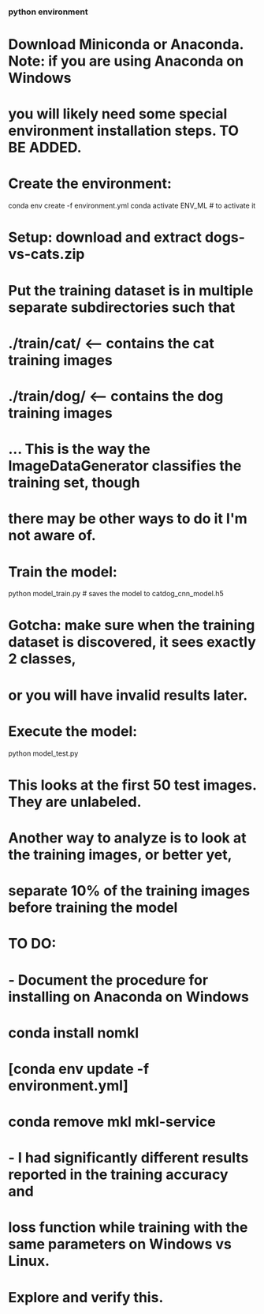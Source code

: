 ###  python environment
# Download Miniconda or Anaconda. Note: if you are using Anaconda on Windows
#   you will likely need some special environment installation steps. TO BE ADDED.

# Create the environment:
conda env create -f environment.yml
conda activate ENV_ML # to activate it

# Setup: download and extract dogs-vs-cats.zip
#  Put the training dataset is in multiple separate subdirectories such that
#  ./train/cat/  <-- contains the cat training images
#  ./train/dog/  <-- contains the dog training images
#  ... This is the way the ImageDataGenerator classifies the training set, though
#      there may be other ways to do it I'm not aware of.

# Train the model:
python model_train.py  # saves the model to catdog_cnn_model.h5
#  Gotcha: make sure when the training dataset is discovered, it sees exactly 2 classes,
#  or you will have invalid results later.

# Execute the model:
python model_test.py
# This looks at the first 50 test images. They are unlabeled.
# Another way to analyze is to look at the training images, or better yet,
# separate 10% of the training images before training the model


# TO DO:
#  - Document the procedure for installing on Anaconda on Windows
#      conda install nomkl
#      [conda env update -f environment.yml]
#      conda remove mkl mkl-service
#  - I had significantly different results reported in the training accuracy and
#    loss function while training with the same parameters on Windows vs Linux.
#    Explore and verify this.

